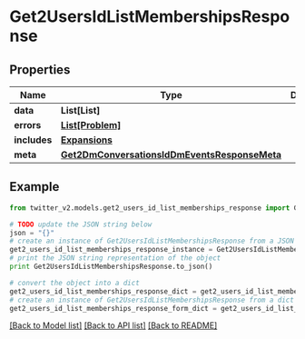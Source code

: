 # Get2UsersIdListMembershipsResponse


## Properties
Name | Type | Description | Notes
------------ | ------------- | ------------- | -------------
**data** | **List[List]** |  | [optional] 
**errors** | [**List[Problem]**](Problem.md) |  | [optional] 
**includes** | [**Expansions**](Expansions.md) |  | [optional] 
**meta** | [**Get2DmConversationsIdDmEventsResponseMeta**](Get2DmConversationsIdDmEventsResponseMeta.md) |  | [optional] 

## Example

```python
from twitter_v2.models.get2_users_id_list_memberships_response import Get2UsersIdListMembershipsResponse

# TODO update the JSON string below
json = "{}"
# create an instance of Get2UsersIdListMembershipsResponse from a JSON string
get2_users_id_list_memberships_response_instance = Get2UsersIdListMembershipsResponse.from_json(json)
# print the JSON string representation of the object
print Get2UsersIdListMembershipsResponse.to_json()

# convert the object into a dict
get2_users_id_list_memberships_response_dict = get2_users_id_list_memberships_response_instance.to_dict()
# create an instance of Get2UsersIdListMembershipsResponse from a dict
get2_users_id_list_memberships_response_form_dict = get2_users_id_list_memberships_response.from_dict(get2_users_id_list_memberships_response_dict)
```
[[Back to Model list]](../README.md#documentation-for-models) [[Back to API list]](../README.md#documentation-for-api-endpoints) [[Back to README]](../README.md)


